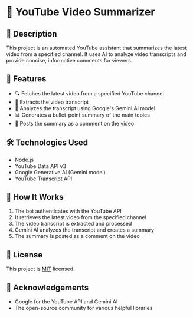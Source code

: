 # 🎥 YouTube Video Summarizer

## 📝 Description

This project is an automated YouTube assistant that summarizes the latest video from a specified channel. It uses AI to analyze video transcripts and provide concise, informative comments for viewers.

## 🌟 Features

- 🔍 Fetches the latest video from a specified YouTube channel
- 📜 Extracts the video transcript
- 🧠 Analyzes the transcript using Google's Gemini AI model
- 📊 Generates a bullet-point summary of the main topics
- 💬 Posts the summary as a comment on the video

## 🛠️ Technologies Used

- Node.js
- YouTube Data API v3
- Google Generative AI (Gemini model)
- YouTube Transcript API

## 🚀 How It Works

1. The bot authenticates with the YouTube API
2. It retrieves the latest video from the specified channel
3. The video transcript is extracted and processed
4. Gemini AI analyzes the transcript and creates a summary
5. The summary is posted as a comment on the video

## 📄 License

This project is [MIT](link-to-license) licensed.

## 🙏 Acknowledgements

- Google for the YouTube API and Gemini AI
- The open-source community for various helpful libraries
